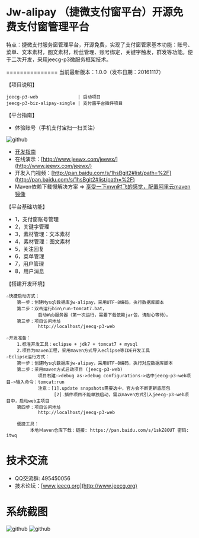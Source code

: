 Jw-alipay （捷微支付窗平台）开源免费支付窗管理平台
==========
特点：捷微支付服务窗管理平台，开源免费，实现了支付窗管家基本功能：账号、菜单、文本素材，图文素材，粉丝管理、账号绑定，关键字触发，群发等功能。便于二次开发，采用jeecg-p3微服务框架技术。 

===============
当前最新版本：1.0.0（发布日期：20161117）


【项目说明】

	jeecg-p3-web               | 启动项目
	jeecg-p3-biz-alipay-single | 支付窗平台插件项目

	
【平台指南】

* 体验账号（手机支付宝扫一扫关注）

![github](http://img.blog.csdn.net/20161122135138088?watermark/2/text/aHR0cDovL2Jsb2cuY3Nkbi5uZXQv/font/5a6L5L2T/fontsize/400/fill/I0JBQkFCMA==/dissolve/70/gravity/Center "jeecg")
* [开发指南](http://blog.csdn.net/zhangdaiscott/article/details/53156710)
* 在线演示：[http://www.jeewx.com/jeewx/](http://www.jeewx.com/jeewx/)
* 开发入门视频：[http://pan.baidu.com/s/1hsBgit2#list/path=%2F](http://pan.baidu.com/s/1hsBgit2#list/path=%2F)
* Maven依赖下载慢解决方案 => [享受一下mvn时飞的感觉，配置阿里云maven镜像](http://www.jeecg.org/forum.php?mod=viewthread&tid=3949)


【平台基础功能】

*   1，支付窗账号管理
*   2，关键字管理
*   3，素材管理：文本素材
*   4，素材管理：图文素材
*   5，关注回复
*   6，菜单管理
*   7，用户管理
*   8，用户消息


【搭建开发环境】

	☆快捷启动方式：
		第一步：创建Mysql数据库jw-alipay，采用UTF-8编码，执行数据库脚本
		第二步：双击运行bin\run-tomcat7.bat，
				启动Web服务器（第一次运行，需要下载依赖jar包，请耐心等待）。
		第三步：项目访问地址
				http://localhost/jeecg-p3-web
				
	☆开发准备：
		1.标准开发工具：eclipse + jdk7 + tomcat7 + mysql
		2.项目为maven工程，采用maven方式导入eclipse等IDE开发工具		
    ☆Eclipse运行方式：
		第一步：创建Mysql数据库jw-alipay，采用UTF-8编码，执行对应数据库脚本
		第二步：采用maven方式启动项目 (jeecg-p3-web)
				项目右建->debug as->debug configurations->选中jeecg-p3-web项目->输入命令：tomcat:run
				注意：[1].update snapshots需要选中，官方会不断更新底层包
					  [2].插件项目不能单独启动，需以maven方式引入jeecg-p3-web项目中，启动web主项目
		第四步：项目访问地址
				http://localhost/jeecg-p3-web

	    便捷工具：
		     本地Ｍaven仓库下载：链接: https://pan.baidu.com/s/1skZ8OUT 密码: itwq
	
技术交流
==========
* QQ交流群: 495450056
* 技术论坛：[www.jeecg.org](http://www.jeecg.org)


系统截图
==========
![github](http://dl2.iteye.com/upload/attachment/0121/3234/e4decd42-190b-3fc1-8f6a-ca15e07d052e.png "jeecg")
![github](http://dl2.iteye.com/upload/attachment/0121/3232/2c78cdaf-5b4d-30e6-b879-8881e59a5520.png "jeecg")